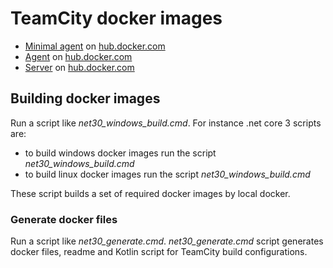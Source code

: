 # TeamCity docker images

* [Minimal agent](generated/teamcity-minimal-agent.md) on [hub.docker.com](https://hub.docker.com/r/jetbrains/teamcity-minimal-agent)
* [Agent](generated/teamcity-agent.md) on [hub.docker.com](https://hub.docker.com/r/jetbrains/teamcity-agent)
* [Server](generated/teamcity-server.md) on [hub.docker.com](https://hub.docker.com/r/jetbrains/teamcity-server)

## Building docker images

Run a script like _net30_windows_build.cmd_. For instance .net core 3 scripts are:
- to build windows docker images run the script _net30_windows_build.cmd_
- to build linux docker images run the script _net30_windows_build.cmd_

These script builds a set of required docker images by local docker.

### Generate docker files

Run a script like _net30_generate.cmd_. _net30_generate.cmd_ script generates docker files, readme and Kotlin script for TeamCity build configurations.

